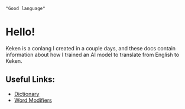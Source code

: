 `"Good language"`

# Hello!
Keken is a conlang I created in a couple days, and these docs contain information about how I trained an AI model to translate from English to Keken.

## Useful Links:
- [Dictionary](keken/dictionary.md)
- [Word Modifiers](keken/word_modifiers.md)